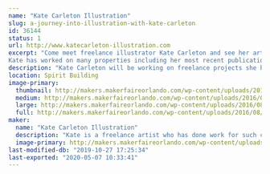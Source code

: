 ```yaml
---
name: "Kate Carleton Illustration"
slug: a-journey-into-illustration-with-kate-carleton
id: 36144
status: 1
url: http://www.katecarleton-illustration.com
excerpt: "Come meet freelance illustrator Kate Carleton and see her art and ask questions.
Kate has worked on many properties including her most recent publication with Del Rey Publishing and Netflix for the \"Visions from the Upside Down\" Stranger things art book coming out Oct.15, 2019."
description: "Kate Carleton will be working on freelance projects she has at the time and answering questions anyone has about her process and any other questions they might have. We will have a few prints for sale of Kate's artwork and she will be taking a few commissions during the show as well."
location: Spirit Building
image-primary:
  thumbnail: http://makers.makerfaireorlando.com/wp-content/uploads/2016/08/13640780_693177150821082_4873233138541640398_o-150x150.png
  medium: http://makers.makerfaireorlando.com/wp-content/uploads/2016/08/13640780_693177150821082_4873233138541640398_o-300x96.png
  large: http://makers.makerfaireorlando.com/wp-content/uploads/2016/08/13640780_693177150821082_4873233138541640398_o.png
  full: http://makers.makerfaireorlando.com/wp-content/uploads/2016/08/13640780_693177150821082_4873233138541640398_o.png
maker:
  name: "Kate Carleton Illustration"
  description: "Kate is a freelance artist who has done work for such companies as Marvel, DC, LucasFilms LTD, IDW, Zenescope and Actionlab. She has done everything from sketch card work, coloring, flatting , and making her own comics. "
  image-primary: http://makers.makerfaireorlando.com/wp-content/uploads/2015/06/IMG_0227.jpg
last-modified-db: "2019-10-27 17:25:34"
last-exported: "2020-05-07 10:33:41"
---
```


